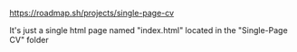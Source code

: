 https://roadmap.sh/projects/single-page-cv

It's just a single html page named "index.html" located in the "Single-Page CV" folder
